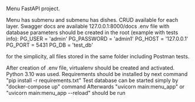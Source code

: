 Menu FastAPI project. 

Menu has submenu and submenu has dishes.
CRUD available for each layer.
Swagger docs are available 127.0.0.1:8000/docs
.env file with database parameters should be created in the root (example with tests info):
    PG_USER = 'admin'
    PG_PASSWORD = 'admin1'
    PG_HOST = '127.0.0.1'
    PG_PORT = 5431
    PG_DB = 'test_db'

for the simplicity, all files stored in the same folder including Postman tests.

After creation of .env file, virtualenv should be created and activated. Python 3.10 was used.
Requirements should be installed by next command "pip install -r requirements.txt"
Test database can be started simply by "docker-compose up" command
Afterwards "uvicorn main:menu_app" or "uvicorn main:menu_app --reload" should be run
